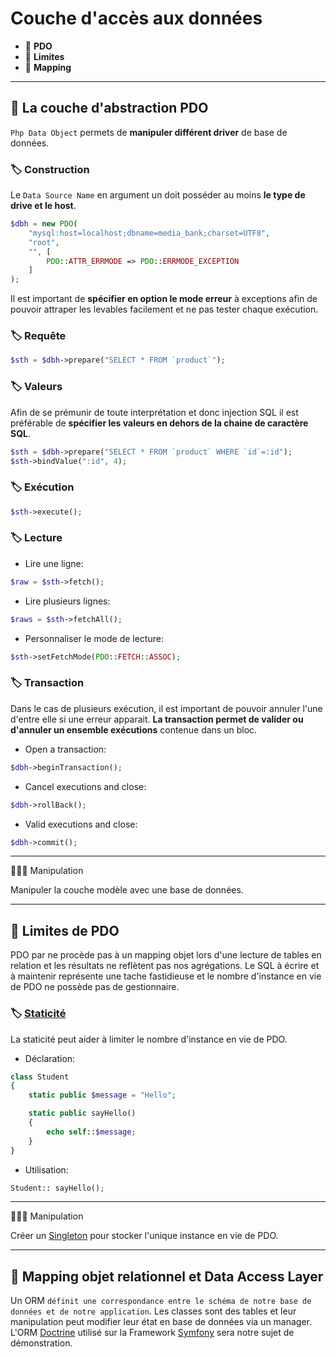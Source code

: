 # Couche d'accès aux données

*  🔖 **PDO**
*  🔖 **Limites**
*  🔖 **Mapping**

___

## 📑 La couche d'abstraction PDO

`Php Data Object` permets de **manipuler différent driver** de base de données.

### 🏷️ **Construction**

Le `Data Source Name` en argument un doit posséder au moins **le type de drive et le host**.

```php
$dbh = new PDO(
    "mysql:host=localhost;dbname=media_bank;charset=UTF8",
    "root",
    "", [
        PDO::ATTR_ERRMODE => PDO::ERRMODE_EXCEPTION
    ]
);
```

Il est important de **spécifier en option le mode erreur** à exceptions afin de pouvoir attraper les levables facilement et ne pas tester chaque exécution.

### 🏷️ **Requête**

```php
$sth = $dbh->prepare("SELECT * FROM `product`");
```

### 🏷️ **Valeurs**

Afin de se prémunir de toute interprétation et donc injection SQL il est préférable de **spécifier les valeurs en dehors de la chaine de caractère SQL**.

```php
$sth = $dbh->prepare("SELECT * FROM `product` WHERE `id`=:id");
$sth->bindValue(":id", 4);
```

### 🏷️ **Exécution**

```php
$sth->execute();
```

### 🏷️ **Lecture**

* Lire une ligne:

```php
$raw = $sth->fetch();
```
* Lire plusieurs lignes:

```php
$raws = $sth->fetchAll();
```

* Personnaliser le mode de lecture:

```php
$sth->setFetchMode(PDO::FETCH::ASSOC);
```

### 🏷️ **Transaction**

Dans le cas de plusieurs exécution, il est important de pouvoir annuler l'une d'entre elle si une erreur apparait. **La transaction permet de valider ou d'annuler un ensemble exécutions** contenue dans un bloc.

* Open a transaction:

```php
$dbh->beginTransaction();
```

* Cancel executions and close:

```php
$dbh->rollBack();
```

* Valid executions and close:

```php
$dbh->commit();
```

___

👨🏻‍💻 Manipulation

Manipuler la couche modèle avec une base de données.

___

## 📑 Limites de PDO

PDO par ne procède pas à un mapping objet lors d'une lecture de tables en relation et les résultats ne reflètent pas nos agrégations. Le SQL à écrire et à maintenir représente une tache fastidieuse et le nombre d'instance en vie de PDO ne possède pas de gestionnaire.

### 🏷️ **[Staticité](https://www.php.net/manual/fr/language.oop5.static.php)**

La staticité peut aider à limiter le nombre d'instance en vie de PDO.

* Déclaration:

```php
class Student
{
    static public $message = "Hello";

    static public sayHello()
    {
        echo self::$message;
    }
}
```

* Utilisation:

```php
Student:: sayHello();
```

___

👨🏻‍💻 Manipulation

Créer un [Singleton](https://fr.wikipedia.org/wiki/Singleton) pour stocker l'unique instance en vie de PDO.

___

## 📑 Mapping objet relationnel et Data Access Layer

Un ORM `définit une correspondance entre le schéma de notre base de données et de notre application`. Les classes sont des tables et leur manipulation peut modifier leur état en base de données via un manager. L'ORM [Doctrine](https://www.doctrine-project.org/projects/orm.html) utilisé sur la Framework [Symfony](https://symfony.com/) sera notre sujet de démonstration.
